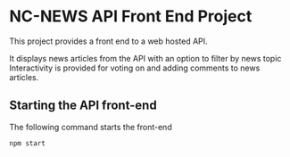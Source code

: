 # NC-NEWS API Front End Project

This project provides a front end to a web hosted API.

It displays news articles from the API with an option to filter by news topic
Interactivity is provided for voting on and adding comments to news articles.

## Starting the API front-end

The following command starts the front-end

```
npm start
```
